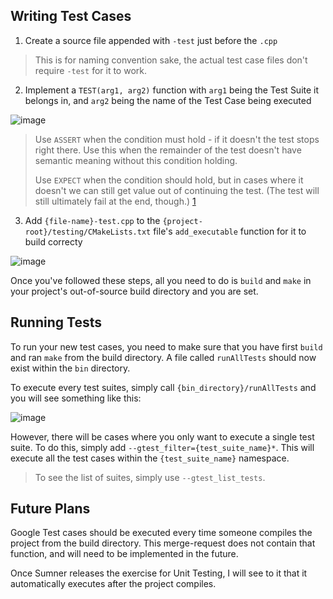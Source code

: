 ## Writing Test Cases
1. Create a source file appended with `-test` just before the `.cpp`
> This is for naming convention sake, the actual test case files don't require `-test` for it to work.
2. Implement a `TEST(arg1, arg2)` function with `arg1` being the Test Suite it belongs in, and `arg2` being the name of the Test Case being executed


![image](/uploads/ac75f6d8d955ac43d96dcbca9a146559/image.png)


> Use `ASSERT` when the condition must hold - if it doesn't the test stops right there. Use this when the
> remainder of the test doesn't have semantic meaning without this condition holding.
>
> Use `EXPECT` when the condition should hold, but in cases where it doesn't we can still get value out of
> continuing the test. (The test will still ultimately fail at the end, though.) [1]


3. Add `{file-name}-test.cpp` to the `{project-root}/testing/CMakeLists.txt` file's `add_executable` function for it to build correcty

![image](/uploads/3455bcb7fa75cb81c2117410569f4d2a/image.png)

Once you've followed these steps, all you need to do is `build` and `make` in your project's out-of-source build directory and you are set.

## Running Tests
To run your new test cases, you need to make sure that you have first `build` and ran `make` from the build directory. A file called `runAllTests` should now exist within the `bin` directory.

To execute every test suites, simply call `{bin_directory}/runAllTests` and you will see something like this:

![image](/uploads/c3dc0e3a41e43a1a94a0e04c9b2674a9/image.png)

[1]: https://stackoverflow.com/questions/2565299/using-assert-and-expect-in-googletest

However, there will be cases where you only want to execute a single test suite. To do this, simply add `--gtest_filter={test_suite_name}*`. This will execute all the test cases within the `{test_suite_name}` namespace.
> To see the list of suites, simply use `--gtest_list_tests`.

## Future Plans
Google Test cases should be executed every time someone compiles the project from the build directory. This merge-request does not contain that function, and will need to be implemented in the future.

Once Sumner releases the exercise for Unit Testing, I will see to it that it automatically executes after the project compiles.